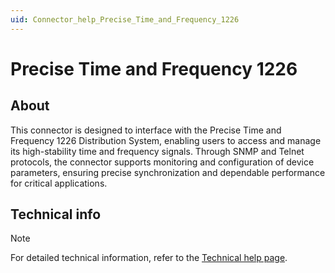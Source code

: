 ```yaml
---
uid: Connector_help_Precise_Time_and_Frequency_1226
---
```


# Precise Time and Frequency 1226

## About

This connector is designed to interface with the Precise Time and Frequency 1226 Distribution System, enabling users to access and manage its high-stability time and frequency signals. Through SNMP and Telnet protocols, the connector supports monitoring and configuration of device parameters, ensuring precise synchronization and dependable performance for critical applications.

## Technical info

> [!NOTE]
> For detailed technical information, refer to the [Technical help page](xref:Connector_help_Precise_Time_and_Frequency_1226_Technical).
